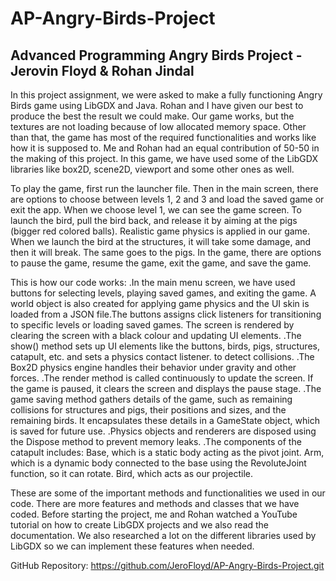# AP-Angry-Birds-Project
Advanced Programming Angry Birds Project
-Jerovin Floyd & Rohan Jindal
-----------------------------------------

In this project assignment, we were asked to make a fully functioning Angry Birds game using LibGDX and Java. Rohan and I have given our best to produce the best the result we could make. Our game works, but the textures are not loading because of low allocated memory space. Other than that, the game has most of the required functionalities and works like how it is supposed to. Me and Rohan had an equal contribution of 50-50 in the making of this project. In this game, we have used some of the LibGDX libraries like box2D, scene2D, viewport and some other ones as well. 

To play the game, first run the launcher file. Then in the main screen, there are options to choose between levels 1, 2 and 3 and load the saved game or exit the app. When we choose level 1, we can see the game screen. To launch the bird, pull the bird back, and release it by aiming at the pigs (bigger red colored balls). Realistic game physics is applied in our game. When we launch the bird at the structures, it will take some damage, and then it will break. The same goes to the pigs. In the game, there are options to pause the game, resume the game, exit the game, and save the game.

This is how our code works:
.In the main menu screen, we have used buttons for selecting levels, playing saved games, and exiting the game. A world object is also created for applying game physics and the UI skin is loaded from a JSON file.The buttons assigns click listeners for transitioning to specific levels or loading saved games. The screen is rendered by clearing the screen with a black colour and updating UI elements.
.The show() method sets up UI elements like the buttons, birds, pigs, structures, catapult, etc. and sets a physics contact listener. to detect collisions.
.The Box2D physics engine handles their behavior under gravity and other forces.
.The render method is called continuously to update the screen. If the game is paused, it clears the screen and displays the pause stage.
.The game saving method gathers details of the game, such as remaining collisions for structures and pigs, their positions and sizes, and the remaining birds. It encapsulates these details in a GameState object, which is saved for future use.
.Physics objects and renderers are disposed using the Dispose method to prevent memory leaks.
.The components of the catapult includes: Base, which is a static body acting as the pivot joint. Arm, which is a dynamic body connected to the base using the RevoluteJoint function, so it can rotate. Bird, which acts as our projectile.

These are some of the important methods and functionalities we used in our code. There are more features and methods and classes that we have coded. Before starting the project, me and Rohan watched a YouTube tutorial on how to create LibGDX projects and we also read the documentation. We also researched a lot on the different libraries used by LibGDX so we can implement these features when needed.

GitHub Repository: https://github.com/JeroFloyd/AP-Angry-Birds-Project.git
